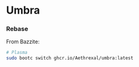 # Umbra

### Rebase

From Bazzite:
```bash
# Plasma 
sudo bootc switch ghcr.io/Aethrexal/umbra:latest 
```
